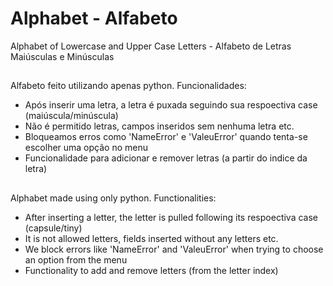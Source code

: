 # Alphabet - Alfabeto
Alphabet of Lowercase and Upper Case Letters - Alfabeto de Letras Maiúsculas e Minúsculas

## 

Alfabeto feito utilizando apenas python. 
Funcionalidades: 
- Após inserir uma letra, a letra é puxada seguindo sua respoectiva case (maiúscula/minúscula)
- Não é permitido letras, campos inseridos sem nenhuma letra etc.
- Bloqueamos erros como 'NameError' e 'ValeuError' quando tenta-se escolher uma opção no menu
- Funcionalidade para adicionar e remover letras (a partir do indice da letra)

## 

Alphabet made using only python. 
Functionalities: 
- After inserting a letter, the letter is pulled following its respoectiva case (capsule/tiny)
- It is not allowed letters, fields inserted without any letters etc.
- We block errors like 'NameError' and 'ValeuError' when trying to choose an option from the menu
- Functionality to add and remove letters (from the letter index)


